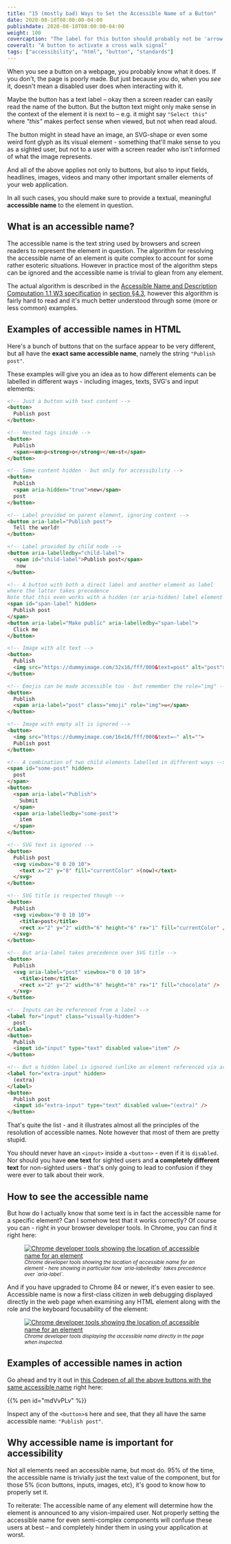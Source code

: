 ```yaml
---
title: "15 (mostly bad) Ways to Set the Accessible Name of a Button"
date: 2020-08-10T08:00:00-04:00
publishdate: 2020-08-10T08:00:00-04:00
weight: 100
covercaption: "The label for this button should probably not be 'arrow' but 'walk' or similar - right?"
coveralt: "A button to activate a cross walk signal"
tags: ["accessibility", "html", "button", "standards"]
---
```


When you see a button on a webpage, you probably know what it does. If you don't, the page is poorly made. But just because _you_ do, when you _see_ it, doesn't mean a disabled user does when interacting with it.

Maybe the button has a text label – okay then a screen reader can easily read the name of the button. But the button text might only make sense in the context of the element it is next to – e.g. it might say `"Select this"` where _"this"_ makes perfect sense when viewed, but not when read aloud.

The button might in stead have an image, an SVG-shape or even some weird font glyph as its visual element - something that'll make sense to you as a sighted user, but not to a user with a screen reader who isn't informed of what the image represents.

And all of the above applies not only to buttons, but also to input fields, headlines, images, videos and many other important smaller elements of your web application.

In all such cases, you should make sure to provide a textual, meaningful **accessible name** to the element in question.

## What is an accessible name?

The accessible name is the text string used by browsers and screen readers to represent the element in question. The algorithm for resolving the accessible name of an element is quite complex to account for some rather esoteric situations. However in practice most of the algorithm steps can be ignored and the accessible name is trivial to glean from any element.

The actual algorithm is described in the [Accessible Name and Description Computation 1.1 W3 specification](https://www.w3.org/TR/accname-1.1) in [section §4.3](https://www.w3.org/TR/accname-1.1/#mapping_additional_nd_te), however this algorithm is fairly hard to read and it's much better understood through some (more or less common) examples.

## Examples of accessible names in HTML

Here's a bunch of buttons that on the surface appear to be very different, but all have the **exact same accessible name**, namely the string `"Publish post"`.

These examples will give you an idea as to how different elements can be labelled in different ways - including images, texts, SVG's and input elements:

```html
<!-- Just a button with text content -->
<button>
  Publish post
</button>

<!-- Nested tags inside -->
<button>
  Publish 
  <span><em>p<strong>o</strong></em>st</span>
</button>

<!-- Some content hidden - but only for accessibility -->
<button>
  Publish 
  <span aria-hidden="true">new</span> 
  post
</button>

<!-- Label provided on parent element, ignoring content -->
<button aria-label="Publish post">
  Tell the world!
</button>

<!-- Label provided by child node -->
<button aria-labelledby="child-label">
  <span id="child-label">Publish post</span>
   now
</button>

<!-- A button with both a direct label and another element as label
where the latter takes precedence
Note that this even works with a hidden (or aria-hidden) label element -->
<span id="span-label" hidden>
  Publish post
</span>
<button aria-label="Make public" aria-labelledby="span-label">
  Click me
</button>

<!-- Image with alt text -->
<button>
  Publish
  <img src="https://dummyimage.com/32x16/fff/000&text=post" alt="post">
</button>

<!-- Emojis can be made accessible too - but remember the role="img" -->
<button>
  Publish 
  <span aria-label="post" class="emoji" role="img">✉️</span>
</button>

<!-- Image with empty alt is ignored -->
<button>
  <img src="https://dummyimage.com/16x16/fff/000&text=⇨" alt="">
  Publish post
</button>

<!-- A combination of two child elements labelled in different ways -->
<span id="some-post" hidden>
  post
</span>
<button>
  <span aria-label="Publish">
    Submit
  </span> 
  <span aria-labelledby="some-post">
    item
  </span>
</button>

<!-- SVG text is ignored -->
<button>
  Publish post 
  <svg viewbox="0 0 20 10">
    <text x="2" y="8" fill="currentColor" >(now)</text>
  </svg>
</button>

<!-- SVG title is respected though -->
<button>
  Publish 
  <svg viewbox="0 0 10 10">
    <title>post</title>
    <rect x="2" y="2" width="6" height="6" rx="1" fill="currentColor" />
  </svg>
</button>

<!-- But aria-label takes precedence over SVG title -->
<button>
  Publish
  <svg aria-label="post" viewbox="0 0 10 10">
    <title>item</title>
    <rect x="2" y="2" width="6" height="6" rx="1" fill="chocolate" />
  </svg>
</button>

<!-- Inputs can be referenced from a label -->
<label for="input" class="visually-hidden">
  post
</label>
<button>
  Publish
  <input id="input" type="text" disabled value="item" />
</button>

<!-- But a hidden label is ignored (unlike an element referenced via aria-labelledby) -->
<label for="extra-input" hidden>
  (extra)
</label>
<button>
  Publish post
  <input id="extra-input" type="text" disabled value="(extra)" />
</button>
```

That's quite the list - and it illustrates almost all the principles of the resolution of accessible names. Note however that most of them are pretty stupid.

You should never have an `<input>` inside a `<button>` - even if it is `disabled`. Nor should you have **one text** for sighted users and **a completely different text** for non-sighted users - that's only going to lead to confusion if they were ever to talk about their work.

## How to see the accessible name

But how do I actually know that some text is in fact the accessible name for a specific element? Can I somehow test that it works correctly? Of course you can - right in your browser developer tools. In Chrome, you can find it right here:

<figure>
<a href="./chrome_dev_tools_accessible_name.jpg"><img src="./chrome_dev_tools_accessible_name.jpg" alt="Chrome developer tools showing the location of accessible name for an element" /></a>
<caption><em><small>Chrome developer tools showing the location of accessible name for an element - here showing in particular how `aria-labelledby` takes precedence over `aria-label`.</small></em></caption>
</figure>

And if you have upgraded to Chrome 84 or newer, it's even easier to see. Accessible name is now a first-class citizen in web debugging displayed directly in the web page when examining any HTML element along with the role and the keyboard focusability of the element:

<figure>
<a href="./chrome_dev_tools_display_accessible_name.jpg"><img src="./chrome_dev_tools_display_accessible_name.jpg" alt="Chrome developer tools showing the location of accessible name for an element" /></a>
<caption><em><small>Chrome developer tools displaying the accessible name directly in the page when inspected.</small></em></caption>
</figure>

## Examples of accessible names in action

Go ahead and try it out in [this Codepen of all the above buttons with the same accessible name](https://codepen.io/barklund/pen/mdVvPLv?editors=1100) right here:

{{% pen id="mdVvPLv" %}}

Inspect any of the `<button>`s here and see, that they all have the same accessible name: `"Publish post"`.

## Why accessible name is important for accessibility

Not all elements need an accessible name, but most do. 95% of the time, the accessible name is trivially just the text value of the component, but for those 5% (icon buttons, inputs, images, etc), it's good to know how to properly set it.

To reiterate: The accessible name of any element will determine how the element is announced to any vision-impaired user. Not properly setting the accessible name for even semi-complex components will confuse these users at best – and completely hinder them in using your application at worst.
